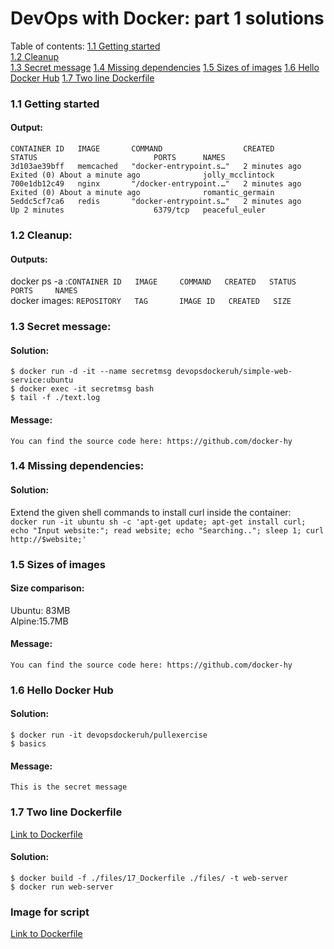 # DevOps with Docker: part 1 solutions  

Table of contents:
[1.1 Getting started](#11-getting-started)  
[1.2 Cleanup](#12-cleanup)  
[1.3 Secret message](#13-secret-message)
[1.4 Missing dependencies](#14-missing-dependencies)
[1.5 Sizes of images](#15-sizes-of-images)
[1.6 Hello Docker Hub](#16-hello-docker-hub)
[1.7 Two line Dockerfile](#17-two-line-dockerfile)

### 1.1 Getting started  
#### Output:  

```
CONTAINER ID   IMAGE       COMMAND                  CREATED          STATUS                          PORTS      NAMES
3d103ae39bff   memcached   "docker-entrypoint.s…"   2 minutes ago    Exited (0) About a minute ago              jolly_mcclintock
700e1db12c49   nginx       "/docker-entrypoint.…"   2 minutes ago    Exited (0) About a minute ago              romantic_germain
5eddc5cf7ca6   redis       "docker-entrypoint.s…"   2 minutes ago    Up 2 minutes                    6379/tcp   peaceful_euler
```

### 1.2 Cleanup:  
#### Outputs:
docker ps -a :`CONTAINER ID   IMAGE     COMMAND   CREATED   STATUS    PORTS     NAMES`  
docker images: `REPOSITORY   TAG       IMAGE ID   CREATED   SIZE`

### 1.3 Secret message:
#### Solution:  
```
$ docker run -d -it --name secretmsg devopsdockeruh/simple-web-service:ubuntu
$ docker exec -it secretmsg bash
$ tail -f ./text.log
```
#### Message:  
`You can find the source code here: https://github.com/docker-hy`  

### 1.4 Missing dependencies:
#### Solution:  
Extend the given shell commands to install curl inside the container:  
`docker run -it ubuntu sh -c 'apt-get update; apt-get install curl; echo "Input website:"; read website; echo "Searching.."; sleep 1; curl http://$website;'`  

### 1.5 Sizes of images
#### Size comparison:  
Ubuntu: 83MB  
Alpine:15.7MB

#### Message: 
`You can find the source code here: https://github.com/docker-hy`

### 1.6 Hello Docker Hub
#### Solution:
```
$ docker run -it devopsdockeruh/pullexercise  
$ basics
```

#### Message:
`This is the secret message`

### 1.7 Two line Dockerfile
[Link to Dockerfile](./files/17_Dockerfile)

#### Solution:  
```
$ docker build -f ./files/17_Dockerfile ./files/ -t web-server
$ docker run web-server
```

### Image for script
[Link to Dockerfile](./files/18_Dockerfile)

